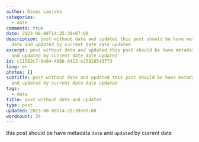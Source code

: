 ```yaml
---
author: Dimas Lanjaka
categories:
  - date
comments: true
date: 2023-08-08T14:25:39+07:00
description: post without date and updated this post should be have metadata
  date and updated by current date date updated
excerpt: post without date and updated this post should be have metadata date
  and updated by current date date updated
id: c11382c7-6e84-4888-8413-e25818540773
lang: en
photos: []
subtitle: post without date and updated this post should be have metadata date
  and updated by current date date updated
tags:
  - date
title: post without date and updated
type: post
updated: 2023-08-08T14:25:39+07:00
wordcount: 34
---
```


this post should be have metadata `date` and `updated` by current date
